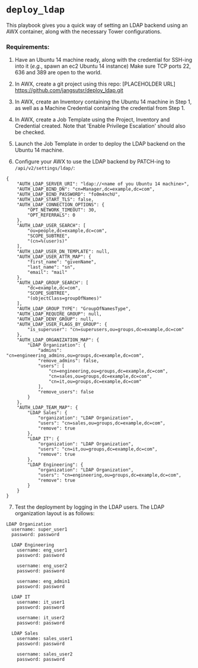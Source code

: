 # `deploy_ldap`

This playbook gives you a quick way of setting an LDAP backend using an AWX container, along with the necessary Tower configurations.

### Requirements:

1. Have an Ubuntu 14 machine ready, along with the credential for SSH-ing into it (*e.g.*, spawn an ec2 Ubuntu 14 instance) Make sure TCP ports 22, 636 and 389 are open to the world.

2. In AWX, create a git project using this repo: [PLACEHOLDER URL] https://github.com/jangsutsr/deploy_ldap.git

3. In AWX, create an Inventory containing the Ubuntu 14 machine in Step 1, as well as a Machine Credential containing the credential from Step 1.

4. In AWX, create a Job Template using the Project, Inventory and Credential created. Note that 'Enable Privilege Escalation' should also be checked.

5. Launch the Job Template in order to deploy the LDAP backend on the Ubuntu 14 machine.

6. Configure your AWX to use the LDAP backend by PATCH-ing to `/api/v2/settings/ldap/`:
```
{
    "AUTH_LDAP_SERVER_URI": "ldap://<name of you Ubuntu 14 machine>",
    "AUTH_LDAP_BIND_DN": "cn=Manager,dc=example,dc=com",
    "AUTH_LDAP_BIND_PASSWORD": "fo0m4nchU",
    "AUTH_LDAP_START_TLS": false,
    "AUTH_LDAP_CONNECTION_OPTIONS": {
        "OPT_NETWORK_TIMEOUT": 30,
        "OPT_REFERRALS": 0
    },
    "AUTH_LDAP_USER_SEARCH": [
        "ou=people,dc=example,dc=com",
        "SCOPE_SUBTREE",
        "(cn=%(user)s)"
    ],
    "AUTH_LDAP_USER_DN_TEMPLATE": null,
    "AUTH_LDAP_USER_ATTR_MAP": {
        "first_name": "givenName",
        "last_name": "sn",
        "email": "mail"
    },
    "AUTH_LDAP_GROUP_SEARCH": [
        "dc=example,dc=com",
        "SCOPE_SUBTREE",
        "(objectClass=groupOfNames)"
    ],
    "AUTH_LDAP_GROUP_TYPE": "GroupOfNamesType",
    "AUTH_LDAP_REQUIRE_GROUP": null,
    "AUTH_LDAP_DENY_GROUP": null,
    "AUTH_LDAP_USER_FLAGS_BY_GROUP": {
        "is_superuser": "cn=superusers,ou=groups,dc=example,dc=com"
    },
    "AUTH_LDAP_ORGANIZATION_MAP": {
        "LDAP Organization": {
            "admins": "cn=engineering_admins,ou=groups,dc=example,dc=com",
            "remove_admins": false,
            "users": [
                "cn=engineering,ou=groups,dc=example,dc=com",
                "cn=sales,ou=groups,dc=example,dc=com",
                "cn=it,ou=groups,dc=example,dc=com"
            ],
            "remove_users": false
        }
    },
    "AUTH_LDAP_TEAM_MAP": {
        "LDAP Sales": {
            "organization": "LDAP Organization",
            "users": "cn=sales,ou=groups,dc=example,dc=com",
            "remove": true
        },
        "LDAP IT": {
            "organization": "LDAP Organization",
            "users": "cn=it,ou=groups,dc=example,dc=com",
            "remove": true
        },
        "LDAP Engineering": {
            "organization": "LDAP Organization",
            "users": "cn=engineering,ou=groups,dc=example,dc=com",
            "remove": true
        }
    }
}
```

7. Test the deployment by logging in the LDAP users. The LDAP organization layout is as follows:
```
LDAP Organization
  username: super_user1
  password: password

  LDAP Engineering
    username: eng_user1
    password: password
    
    username: eng_user2
    password: password
    
    username: eng_admin1
    password: password

  LDAP IT
    username: it_user1
    password: password
    
    username: it_user2
    password: password
  
  LDAP Sales
    username: sales_user1
    password: password
    
    username: sales_user2
    password: password
```
